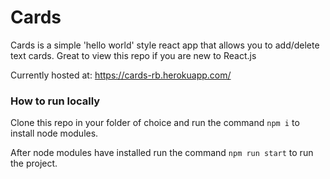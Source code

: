 # Cards

Cards is a simple 'hello world' style react app that allows you to add/delete text cards. Great to view this repo if you are new to React.js

Currently hosted at:
https://cards-rb.herokuapp.com/

### How to run locally

Clone this repo in your folder of choice and run the command `npm i` to install node
modules.

After node modules have installed run the command `npm run start` to run the project.
